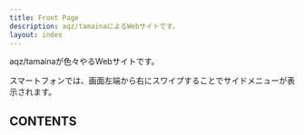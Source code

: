 ```yaml
---
title: Front Page
description: aqz/tamainaによるWebサイトです。
layout: index
---
```

aqz/tamainaが色々やるWebサイトです。

スマートフォンでは、画面左端から右にスワイプすることでサイドメニューが表示されます。

## CONTENTS
